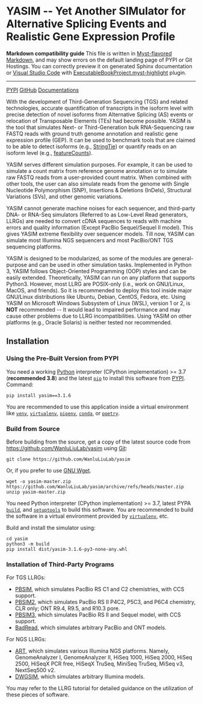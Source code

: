 # YASIM -- Yet Another SIMulator for Alternative Splicing Events and Realistic Gene Expression Profile

**Markdown compatibility guide** This file is written in [Myst-flavored Markdown](https://myst-parser.readthedocs.io/), and may show errors on the default landing page of PYPI or Git Hostings. You can correctly preview it on generated Sphinx documentation or [Visual Studio Code](https://code.visualstudio.com) with [ExecutableBookProject.myst-highlight](https://marketplace.visualstudio.com/items?itemName=ExecutableBookProject.myst-highlight) plugin.

---

[PYPI](https://pypi.org/project/yasim/) [GitHub](https://github.com/WanluLiuLab/yasim) [Documentations](https://labw.org/yasim-docs/)

With the development of Third-Generation Sequencing (TGS) and related technologies, accurate quantification of transcripts in the isoform level with precise detection of novel isoforms from Alternative Splicing (AS) events or relocation of Transposable Elements (TEs) had become possible. YASIM is the tool that simulates Next- or Third-Generation bulk RNA-Sequencing raw FASTQ reads with ground truth genome annotation and realistic gene expression profile (GEP). It can be used to benchmark tools that are claimed to be able to detect isoforms (e.g., [StringTie](https://ccb.jhu.edu/software/stringtie/)) or quantify reads on an isoform level (e.g., [featureCounts](https://subread.sourceforge.net/featureCounts.html)).

YASIM serves different simulation purposes. For example, it can be used to simulate a count matrix from reference genome annotation or to simulate raw FASTQ reads from a user-provided count matrix. When combined with other tools, the user can also simulate reads from the genome with Single Nucleotide Polymorphism (SNP), Insertions \& Deletions (InDels), Structural Variations (SVs), and other genomic variations.

YASIM cannot generate machine noises for each sequencer, and third-party DNA- or RNA-Seq simulators (Referred to as Low-Level Read generators, LLRGs) are needed to convert cDNA sequences to reads with machine errors and quality information (Except PacBio Sequel/Sequel II model). This gives YASIM extreme flexibility over sequencer models. Till now, YASIM can simulate most Illumina NGS sequencers and most PacBio/ONT TGS sequencing platforms.

YASIM is designed to be modularized, as some of the modules are general-purpose and can be used in other simulation tasks. Implemented in Python 3, YASIM follows Object-Oriented Programming (OOP) styles and can be easily extended. Theoretically, YASIM can run on any platform that supports Python3. However, most LLRG are POSIX-only (i.e., work on GNU/Linux, MacOS, and friends). So it is recommended to deploy this tool inside major GNU/Linux distributions like Ubuntu, Debian, CentOS, Fedora, etc. Using YASIM on Microsoft Windows Subsystem of Linux (WSL), version 1 or 2, is **NOT** recommended -- It would lead to impaired performance and may cause other problems due to LLRG incompatibilities. Using YASIM on other platforms (e.g., Oracle Solaris) is neither tested nor recommended.

## Installation

### Using the Pre-Built Version from PYPI

You need a working [Python](https://www.python.org) interpreter (CPython implementation) >= 3.7 (**recommended 3.8**) and the latest [`pip`](https://pip.pypa.io/) to install this software from [PYPI](https://pypi.org). Command:

```shell
pip install yasim==3.1.6
```

You are recommended to use this application inside a virtual environment like [`venv`](https://docs.python.org/3/library/venv.html), [`virtualenv`](https://virtualenv.pypa.io), [`pipenv`](https://pipenv.pypa.io), [`conda`](https://conda.io), or [`poetry`](https://python-poetry.org).

### Build from Source

Before building from the source, get a copy of the latest source code from <https://github.com/WanluLiuLab/yasim> using [Git](https://git-scm.com):

```shell
git clone https://github.com/WanluLiuLab/yasim
```

Or, if you prefer to use [GNU Wget](https://www.gnu.org/software/wget).

```shell
wget -o yasim-master.zip https://github.com/WanluLiuLab/yasim/archive/refs/heads/master.zip
unzip yasim-master.zip
```

You need Python interpreter (CPython implementation) >= 3.7, latest PYPA [`build`](https://pypa-build.readthedocs.io), and [`setuptools`](https://setuptools.pypa.io/) to build this software. You are recommended to build the software in a virtual environment provided by [`virtualenv`](https://virtualenv.pypa.io), etc.

Build and install the simulator using:

```shell
cd yasim
python3 -m build
pip install dist/yasim-3.1.6-py3-none-any.whl
```

### Installation of Third-Party Programs

For TGS LLRGs:

- [PBSIM](https://github.com/yukiteruono/pbsim), which simulates PacBio RS C1 and C2 chemistries, with CCS support.
- [PBSIM2](https://github.com/yukiteruono/pbsim2), which simulates PacBio RS II P4C2, P5C3, and P6C4 chemistry, CLR only; ONT R9.4, R9.5, and R10.3 pore.
- [PBSIM3](https://github.com/yukiteruono/pbsim3), which simulates PacBio RS II and Sequel model, with CCS support.
- [BadRead](https://github.com/rrwick/Badread), which simulates arbitrary PacBio and ONT models.

For NGS LLRGs:

- [ART](https://www.niehs.nih.gov/research/resources/software/biostatistics/art/index.cfm), which simulates various Illumina NGS platforms. Namely, GenomeAnalyzer I, GenomeAnalyzer II, HiSeq 1000, HiSeq 2000, HiSeq 2500, HiSeqX PCR free, HiSeqX TruSeq, MiniSeq TruSeq, MiSeq v3, NextSeq500 v2.
- [DWGSIM](https://github.com/nh13/DWGSIM), which simulates arbitrary Illumina models.

You may refer to the LLRG tutorial for detailed guidance on the utilization of these pieces of software.
